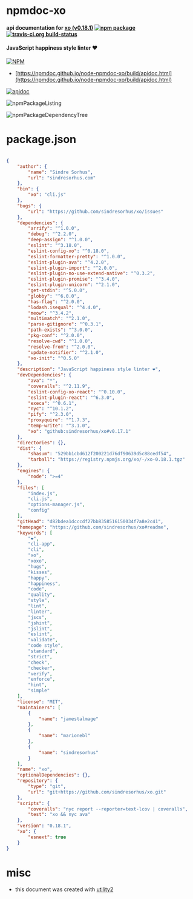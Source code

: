 # npmdoc-xo

#### api documentation for  [xo (v0.18.1)](https://github.com/sindresorhus/xo#readme)  [![npm package](https://img.shields.io/npm/v/npmdoc-xo.svg?style=flat-square)](https://www.npmjs.org/package/npmdoc-xo) [![travis-ci.org build-status](https://api.travis-ci.org/npmdoc/node-npmdoc-xo.svg)](https://travis-ci.org/npmdoc/node-npmdoc-xo)

#### JavaScript happiness style linter ❤️

[![NPM](https://nodei.co/npm/xo.png?downloads=true&downloadRank=true&stars=true)](https://www.npmjs.com/package/xo)

- [https://npmdoc.github.io/node-npmdoc-xo/build/apidoc.html](https://npmdoc.github.io/node-npmdoc-xo/build/apidoc.html)

[![apidoc](https://npmdoc.github.io/node-npmdoc-xo/build/screenCapture.buildCi.browser.%252Ftmp%252Fbuild%252Fapidoc.html.png)](https://npmdoc.github.io/node-npmdoc-xo/build/apidoc.html)

![npmPackageListing](https://npmdoc.github.io/node-npmdoc-xo/build/screenCapture.npmPackageListing.svg)

![npmPackageDependencyTree](https://npmdoc.github.io/node-npmdoc-xo/build/screenCapture.npmPackageDependencyTree.svg)



# package.json

```json

{
    "author": {
        "name": "Sindre Sorhus",
        "url": "sindresorhus.com"
    },
    "bin": {
        "xo": "cli.js"
    },
    "bugs": {
        "url": "https://github.com/sindresorhus/xo/issues"
    },
    "dependencies": {
        "arrify": "^1.0.0",
        "debug": "^2.2.0",
        "deep-assign": "^1.0.0",
        "eslint": "^3.18.0",
        "eslint-config-xo": "^0.18.0",
        "eslint-formatter-pretty": "^1.0.0",
        "eslint-plugin-ava": "^4.2.0",
        "eslint-plugin-import": "^2.0.0",
        "eslint-plugin-no-use-extend-native": "^0.3.2",
        "eslint-plugin-promise": "^3.4.0",
        "eslint-plugin-unicorn": "^2.1.0",
        "get-stdin": "^5.0.0",
        "globby": "^6.0.0",
        "has-flag": "^2.0.0",
        "lodash.isequal": "^4.4.0",
        "meow": "^3.4.2",
        "multimatch": "^2.1.0",
        "parse-gitignore": "^0.3.1",
        "path-exists": "^3.0.0",
        "pkg-conf": "^2.0.0",
        "resolve-cwd": "^1.0.0",
        "resolve-from": "^2.0.0",
        "update-notifier": "^2.1.0",
        "xo-init": "^0.5.0"
    },
    "description": "JavaScript happiness style linter ❤️",
    "devDependencies": {
        "ava": "*",
        "coveralls": "^2.11.9",
        "eslint-config-xo-react": "^0.10.0",
        "eslint-plugin-react": "^6.3.0",
        "execa": "^0.6.1",
        "nyc": "^10.1.2",
        "pify": "^2.3.0",
        "proxyquire": "^1.7.3",
        "temp-write": "^3.1.0",
        "xo": "github:sindresorhus/xo#v0.17.1"
    },
    "directories": {},
    "dist": {
        "shasum": "529bb1cbd612f200221d76df90639d5c88cedf54",
        "tarball": "https://registry.npmjs.org/xo/-/xo-0.18.1.tgz"
    },
    "engines": {
        "node": ">=4"
    },
    "files": [
        "index.js",
        "cli.js",
        "options-manager.js",
        "config"
    ],
    "gitHead": "d82bdea1dcccdf27bb8358516150034f7a8e2c41",
    "homepage": "https://github.com/sindresorhus/xo#readme",
    "keywords": [
        "❤️",
        "cli-app",
        "cli",
        "xo",
        "xoxo",
        "hugs",
        "kisses",
        "happy",
        "happiness",
        "code",
        "quality",
        "style",
        "lint",
        "linter",
        "jscs",
        "jshint",
        "jslint",
        "eslint",
        "validate",
        "code style",
        "standard",
        "strict",
        "check",
        "checker",
        "verify",
        "enforce",
        "hint",
        "simple"
    ],
    "license": "MIT",
    "maintainers": [
        {
            "name": "jamestalmage"
        },
        {
            "name": "marionebl"
        },
        {
            "name": "sindresorhus"
        }
    ],
    "name": "xo",
    "optionalDependencies": {},
    "repository": {
        "type": "git",
        "url": "git+https://github.com/sindresorhus/xo.git"
    },
    "scripts": {
        "coveralls": "nyc report --reporter=text-lcov | coveralls",
        "test": "xo && nyc ava"
    },
    "version": "0.18.1",
    "xo": {
        "esnext": true
    }
}
```



# misc
- this document was created with [utility2](https://github.com/kaizhu256/node-utility2)
